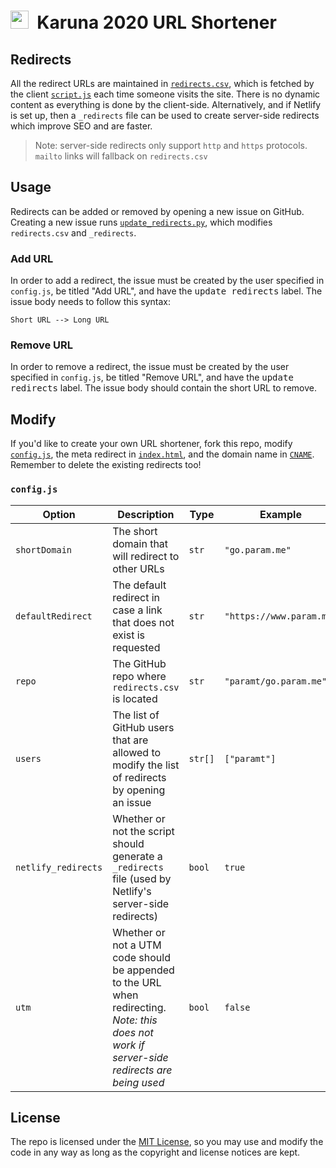 <h1><img alt="" src="https://cdn.karuna2020.org/icon-colored.svg" height="29">&nbsp; Karuna 2020 URL Shortener</h1>

## Redirects
All the redirect URLs are maintained in [`redirects.csv`](redirects.csv), which is fetched by the client [`script.js`](script.js) each time someone visits the site. There is no dynamic content as everything is done by the client-side. Alternatively, and if Netlify is set up, then a `_redirects` file can be used to create server-side redirects which improve SEO and are faster.

> Note: server-side redirects only support `http` and `https` protocols. `mailto` links will fallback on `redirects.csv`

## Usage
Redirects can be added or removed by opening a new issue on GitHub. Creating a new issue runs [`update_redirects.py`](update_redirects.py), which modifies `redirects.csv` and `_redirects`.

### Add URL
In order to add a redirect, the issue must be created by the user specified in `config.js`, be titled "Add URL", and have the <kbd>update redirects</kbd> label. The issue body needs to follow this syntax:

```
Short URL --> Long URL
```

### Remove URL
In order to remove a redirect, the issue must be created by the user specified in `config.js`, be titled "Remove URL", and have the <kbd>update redirects</kbd> label. The issue body should contain the short URL to remove.

## Modify
If you'd like to create your own URL shortener, fork this repo, modify [`config.js`](config.js), the meta redirect in [`index.html`](https://github.com/paramt/go.param.me/blob/master/index.html#L6), and the domain name in [`CNAME`](CNAME). Remember to delete the existing redirects too!

### `config.js`
| Option | Description | Type | Example |
| --- | --- | --- | --- |
| `shortDomain` | The short domain that will redirect to other URLs | `str` | `"go.param.me"` |
| `defaultRedirect` | The default redirect in case a link that does not exist is requested | `str` | `"https://www.param.me"` |
| `repo` | The GitHub repo where `redirects.csv` is located | `str` | `"paramt/go.param.me"` |
| `users` | The list of GitHub users that are allowed to modify the list of redirects by opening an issue | `str[]` | `["paramt"]` |
| `netlify_redirects` | Whether or not the script should generate a `_redirects` file (used by Netlify's server-side redirects) | `bool` | `true` |
| `utm` | Whether or not a UTM code should be appended to the URL when redirecting. *Note: this does not work if server-side redirects are being used*| `bool` | `false` |

## License
The repo is licensed under the [MIT License](LICENSE), so you may use and modify the code in any way as long as the copyright and license notices are kept.
